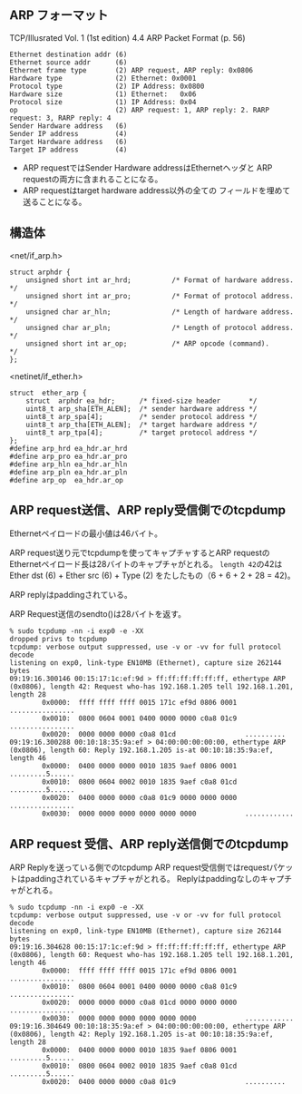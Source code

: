 ## ARP フォーマット

TCP/Illusrated Vol. 1 (1st edition)
4.4 ARP Packet Format (p. 56)

```
Ethernet destination addr (6)
Ethernet source addr      (6)
Ethernet frame type       (2) ARP request, ARP reply: 0x0806
Hardware type             (2) Ethernet: 0x0001
Protocol type             (2) IP Address: 0x0800
Hardware size             (1) Ethernet:   0x06
Protocol size             (1) IP Address: 0x04
op                        (2) ARP request: 1, ARP reply: 2. RARP request: 3, RARP reply: 4
Sender Hardware address   (6)
Sender IP address         (4)
Target Hardware address   (6)
Target IP address         (4)
```

- ARP requestではSender Hardware addressはEthernetヘッダと
ARP requestの両方に含まれることになる。
- ARP requestはtarget hardware address以外の全ての
フィールドを埋めて送ることになる。

## 構造体

<net/if_arp.h>
```
struct arphdr {
    unsigned short int ar_hrd;          /* Format of hardware address. */
    unsigned short int ar_pro;          /* Format of protocol address. */
    unsigned char ar_hln;               /* Length of hardware address. */
    unsigned char ar_pln;               /* Length of protocol address. */
    unsigned short int ar_op;           /* ARP opcode (command).       */
};
```

<netinet/if_ether.h>
```
struct  ether_arp {
    struct  arphdr ea_hdr;      /* fixed-size header       */
    uint8_t arp_sha[ETH_ALEN];  /* sender hardware address */
    uint8_t arp_spa[4];         /* sender protocol address */
    uint8_t arp_tha[ETH_ALEN];  /* target hardware address */
    uint8_t arp_tpa[4];         /* target protocol address */
};
#define arp_hrd ea_hdr.ar_hrd
#define arp_pro ea_hdr.ar_pro
#define arp_hln ea_hdr.ar_hln
#define arp_pln ea_hdr.ar_pln
#define arp_op  ea_hdr.ar_op
```

## ARP request送信、ARP reply受信側でのtcpdump

Ethernetペイロードの最小値は46バイト。

ARP request送り元でtcpdumpを使ってキャプチャするとARP requestの
Ethernetペイロード長は28バイトのキャプチャがとれる。
``length 42``の42はEther dst (6) + Ether src (6) + Type (2)
をたしたもの（6 + 6 + 2 + 28 = 42)。

ARP replyはpaddingされている。

ARP Request送信のsendto()は28バイトを返す。

```
% sudo tcpdump -nn -i exp0 -e -XX
dropped privs to tcpdump
tcpdump: verbose output suppressed, use -v or -vv for full protocol decode
listening on exp0, link-type EN10MB (Ethernet), capture size 262144 bytes
09:19:16.300146 00:15:17:1c:ef:9d > ff:ff:ff:ff:ff:ff, ethertype ARP (0x0806), length 42: Request who-has 192.168.1.205 tell 192.168.1.201, length 28
        0x0000:  ffff ffff ffff 0015 171c ef9d 0806 0001  ................
        0x0010:  0800 0604 0001 0400 0000 0000 c0a8 01c9  ................
        0x0020:  0000 0000 0000 c0a8 01cd                 ..........
09:19:16.300288 00:10:18:35:9a:ef > 04:00:00:00:00:00, ethertype ARP (0x0806), length 60: Reply 192.168.1.205 is-at 00:10:18:35:9a:ef, length 46
        0x0000:  0400 0000 0000 0010 1835 9aef 0806 0001  .........5......
        0x0010:  0800 0604 0002 0010 1835 9aef c0a8 01cd  .........5......
        0x0020:  0400 0000 0000 c0a8 01c9 0000 0000 0000  ................
        0x0030:  0000 0000 0000 0000 0000 0000            ............
```

## ARP request 受信、ARP reply送信側でのtcpdump

ARP Replyを送っている側でのtcpdump
ARP request受信側ではrequestパケットはpaddingされているキャプチャがとれる。
Replyはpaddingなしのキャプチャがとれる。

```
% sudo tcpdump -nn -i exp0 -e -XX
tcpdump: verbose output suppressed, use -v or -vv for full protocol decode
listening on exp0, link-type EN10MB (Ethernet), capture size 262144 bytes
09:19:16.304628 00:15:17:1c:ef:9d > ff:ff:ff:ff:ff:ff, ethertype ARP (0x0806), length 60: Request who-has 192.168.1.205 tell 192.168.1.201, length 46
        0x0000:  ffff ffff ffff 0015 171c ef9d 0806 0001  ................
        0x0010:  0800 0604 0001 0400 0000 0000 c0a8 01c9  ................
        0x0020:  0000 0000 0000 c0a8 01cd 0000 0000 0000  ................
        0x0030:  0000 0000 0000 0000 0000 0000            ............
09:19:16.304649 00:10:18:35:9a:ef > 04:00:00:00:00:00, ethertype ARP (0x0806), length 42: Reply 192.168.1.205 is-at 00:10:18:35:9a:ef, length 28
        0x0000:  0400 0000 0000 0010 1835 9aef 0806 0001  .........5......
        0x0010:  0800 0604 0002 0010 1835 9aef c0a8 01cd  .........5......
        0x0020:  0400 0000 0000 c0a8 01c9                 ..........
```
